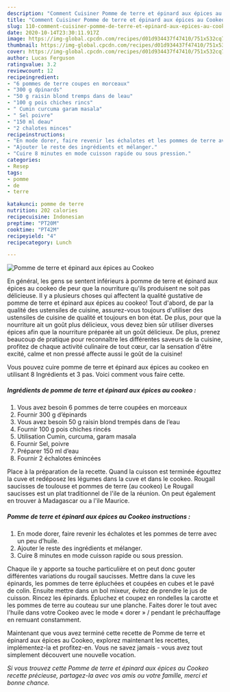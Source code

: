 ```yaml
---
description: "Comment Cuisiner Pomme de terre et épinard aux épices au Cookeo"
title: "Comment Cuisiner Pomme de terre et épinard aux épices au Cookeo"
slug: 110-comment-cuisiner-pomme-de-terre-et-epinard-aux-epices-au-cookeo
date: 2020-10-14T23:30:11.917Z
image: https://img-global.cpcdn.com/recipes/d01d934437f47410/751x532cq70/pomme-de-terre-et-epinard-aux-epices-au-cookeo-photo-principale-de-la-recette.jpg
thumbnail: https://img-global.cpcdn.com/recipes/d01d934437f47410/751x532cq70/pomme-de-terre-et-epinard-aux-epices-au-cookeo-photo-principale-de-la-recette.jpg
cover: https://img-global.cpcdn.com/recipes/d01d934437f47410/751x532cq70/pomme-de-terre-et-epinard-aux-epices-au-cookeo-photo-principale-de-la-recette.jpg
author: Lucas Ferguson
ratingvalue: 3.2
reviewcount: 12
recipeingredient:
- "6 pommes de terre coupes en morceaux"
- "300 g dpinards"
- "50 g raisin blond tremps dans de leau"
- "100 g pois chiches rincs"
- " Cumin curcuma garam masala"
- " Sel poivre"
- "150 ml deau"
- "2 chalotes minces"
recipeinstructions:
- "En mode dorer, faire revenir les échalotes et les pommes de terre avec un peu d’huile."
- "Ajouter le reste des ingrédients et mélanger."
- "Cuire 8 minutes en mode cuisson rapide ou sous pression."
categories:
- Resep
tags:
- pomme
- de
- terre

katakunci: pomme de terre 
nutrition: 202 calories
recipecuisine: Indonesian
preptime: "PT20M"
cooktime: "PT42M"
recipeyield: "4"
recipecategory: Lunch

---
```



![Pomme de terre et épinard aux épices au Cookeo](https://img-global.cpcdn.com/recipes/d01d934437f47410/751x532cq70/pomme-de-terre-et-epinard-aux-epices-au-cookeo-photo-principale-de-la-recette.jpg)

En général, les gens se sentent inférieurs à pomme de terre et épinard aux épices au cookeo de peur que la nourriture qu'ils produisent ne soit pas délicieuse. Il y a plusieurs choses qui affectent la qualité gustative de pomme de terre et épinard aux épices au cookeo! Tout d'abord, de par la qualité des ustensiles de cuisine, assurez-vous toujours d'utiliser des ustensiles de cuisine de qualité et toujours en bon état. De plus, pour que la nourriture ait un goût plus délicieux, vous devez bien sûr utiliser diverses épices afin que la nourriture préparée ait un goût délicieux. De plus, prenez beaucoup de pratique pour reconnaître les différentes saveurs de la cuisine, profitez de chaque activité culinaire de tout cœur, car la sensation d'être excité, calme et non pressé affecte aussi le goût de la cuisine!

<!--inarticleads1-->

Vous pouvez cuire pomme de terre et épinard aux épices au cookeo en utilisant 8 Ingrédients et 3 pas. Voici comment vous faire cette.

##### Ingrédients de pomme de terre et épinard aux épices au cookeo :

1. Vous avez besoin 6 pommes de terre coupées en morceaux
1. Fournir 300 g d’épinards
1. Vous avez besoin 50 g raisin blond trempés dans de l’eau
1. Fournir 100 g pois chiches rincés
1. Utilisation  Cumin, curcuma, garam masala
1. Fournir  Sel, poivre
1. Préparer 150 ml d’eau
1. Fournir 2 échalotes émincées


Place à la préparation de la recette. Quand la cuisson est terminée égouttez la cuve et redéposez les légumes dans la cuve et dans le cookeo. Rougail saucisses de toulouse et pommes de terre (au cookeo) Le Rougail saucisses est un plat traditionnel de l&#39;ile de la réunion. On peut également en trouver à Madagascar ou a l&#39;ile Maurice. 

<!--inarticleads2-->

##### Pomme de terre et épinard aux épices au Cookeo instructions :

1. En mode dorer, faire revenir les échalotes et les pommes de terre avec un peu d’huile.
1. Ajouter le reste des ingrédients et mélanger.
1. Cuire 8 minutes en mode cuisson rapide ou sous pression.


Chaque ile y apporte sa touche particulière et on peut donc gouter différentes variations du rougail saucisses. Mettre dans la cuve les épinards, les pommes de terre épluchées et coupées en cubes et le pavé de colin. Ensuite mettre dans un bol mixeur, évitez de prendre le jus de cuisson. Rincez les épinards. Épluchez et coupez en rondelles la carotte et les pommes de terre au couteau sur une planche. Faites dorer le tout avec l&#39;huile dans votre Cookeo avec le mode « dorer » / pendant le préchauffage en remuant constamment. 

<!--inarticleads1-->

<p>
Maintenant que vous avez terminé cette recette de Pomme de terre et épinard aux épices au Cookeo, explorez maintenant les recettes, implémentez-la et profitez-en. Vous ne savez jamais - vous avez tout simplement découvert une nouvelle vocation.
</p>

<p>
<i>Si vous trouvez cette Pomme de terre et épinard aux épices au Cookeo recette précieuse, partagez-la avec vos amis ou votre famille, merci et bonne chance.</i>
</p>

